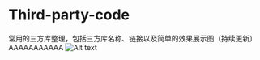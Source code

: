 ﻿# Third-party-code
常用的三方库整理，包括三方库名称、链接以及简单的效果展示图（持续更新）AAAAAAAAAAA
![Alt text](https://github.com/yudong_Li/Third-party-codet/raw/master/Screenshots/1.png)
